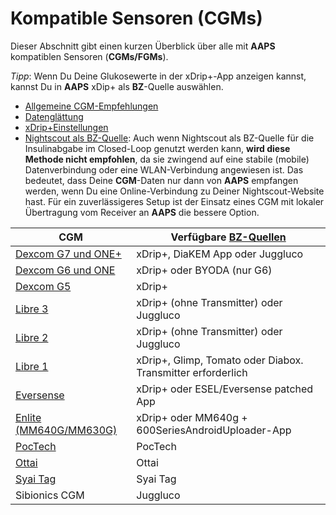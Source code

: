# Kompatible Sensoren (CGMs)

Dieser Abschnitt gibt einen kurzen Überblick über alle mit **AAPS** kompatiblen Sensoren (**CGMs/FGMs**).

*Tipp*: Wenn Du Deine Glukosewerte in der xDrip+-App anzeigen kannst, kannst Du in **AAPS** xDip+ als **BZ**-Quelle auswählen.

* [Allgemeine CGM-Empfehlungen](../CompatibleCgms/GeneralCGMRecommendation.md)
* [Datenglättung](../CompatibleCgms/SmoothingBloodGlucoseData.md)
* [xDrip+Einstellungen](../CompatibleCgms/xDrip.md)
* [Nightscout als BZ-Quelle](../CompatibleCgms/CgmNightscoutUpload.md): Auch wenn Nightscout als BZ-Quelle für die Insulinabgabe im Closed-Loop genutzt werden kann, **wird diese Methode nicht empfohlen**, da sie zwingend auf eine stabile (mobile) Datenverbindung oder eine WLAN-Verbindung angewiesen ist. Das bedeutet, dass Deine **CGM**-Daten nur dann von **AAPS** empfangen werden, wenn Du eine Online-Verbindung zu Deiner Nightscout-Website hast. Für ein zuverlässigeres Setup ist der Einsatz eines CGM mit lokaler Übertragung vom Receiver an **AAPS** die bessere Option.

| CGM                                                   | Verfügbare [BZ-Quellen](../SettingUpAaps/ConfigBuilder.md#bg-source) |
| ----------------------------------------------------- | -------------------------------------------------------------------- |
| [Dexcom G7 und ONE+](../CompatibleCgms/DexcomG7.md)   | xDrip+, DiaKEM App oder Juggluco                                     |
| [Dexcom G6 und ONE](../CompatibleCgms/DexcomG6.md)    | xDrip+ oder BYODA (nur G6)                                           |
| [Dexcom G5](../CompatibleCgms/DexcomG5.md)            | xDrip+                                                               |
| [Libre 3](../CompatibleCgms/Libre3.md)                | xDrip+ (ohne Transmitter) oder Juggluco                              |
| [Libre 2](../CompatibleCgms/Libre2.md)                | xDrip+ (ohne Transmitter) oder Juggluco                              |
| [Libre 1](../CompatibleCgms/Libre1.md)                | xDrip+, Glimp, Tomato oder Diabox. Transmitter erforderlich          |
| [Eversense](../CompatibleCgms/Eversense.md)           | xDrip+ oder ESEL/Eversense patched App                               |
| [Enlite (MM640G/MM630G)](../CompatibleCgms/MM640g.md) | xDrip+ oder MM640g + 600SeriesAndroidUploader-App                    |
| [PocTech](../CompatibleCgms/PocTech.md)               | PocTech                                                              |
| [Ottai](../CompatibleCgms/OttaiM8.md)                 | Ottai                                                                |
| [Syai Tag](../CompatibleCgms/SyaiTagX1.md)            | Syai Tag                                                             |
| Sibionics CGM                                         | Juggluco                                                             |
